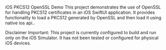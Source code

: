 iOS PKCS12 OpenSSL Demo
This project demonstrates the use of OpenSSL for handling PKCS12 certificates in an iOS SwiftUI application. It provides functionality to load a PKCS12 generated by OpenSSL and then load it using native ios api..

Disclaimer
Important: This project is currently configured to build and run only on the iOS Simulator. It has not been tested or configured for physical iOS devices.
